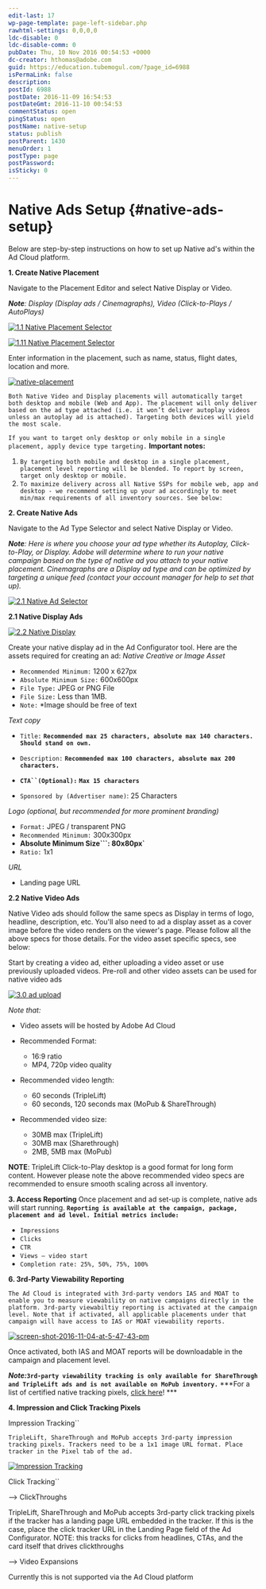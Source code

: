 ```yaml
---
edit-last: 17
wp-page-template: page-left-sidebar.php
rawhtml-settings: 0,0,0,0
ldc-disable: 0
ldc-disable-comm: 0
pubDate: Thu, 10 Nov 2016 00:54:53 +0000
dc-creator: hthomas@adobe.com
guid: https://education.tubemogul.com/?page_id=6988
isPermaLink: false
description: 
postId: 6988
postDate: 2016-11-09 16:54:53
postDateGmt: 2016-11-10 00:54:53
commentStatus: open
pingStatus: open
postName: native-setup
status: publish
postParent: 1430
menuOrder: 1
postType: page
postPassword: 
isSticky: 0
---
```


# Native Ads Setup {#native-ads-setup}

Below are step-by-step instructions on how to set up Native ad's within the Ad Cloud platform.

**1. Create Native Placement**

Navigate to the Placement Editor and select Native Display or Video.

***Note**: Display (Display ads / Cinemagraphs), Video (Click-to-Plays / AutoPlays)*

[ ![1.1 Native Placement Selector](assets/1.1-native-placement-selector-1024x448.png)](assets/1.1-native-placement-selector.png)

 

[ ![1.11 Native Placement Selector](assets/1.11-native-placement-selector-300x150.png)](assets/1.11-native-placement-selector.png)

 

Enter information in the placement, such as name, status, flight dates, location and more.

[ ![native-placement](assets/native-placement.png)](assets/native-placement.png)

`Both Native Video and Display placements will automatically target both desktop and mobile (Web and App). The placement will only deliver based on the ad type attached (i.e. it won’t deliver autoplay videos unless an autoplay ad is attached). Targeting both devices will yield the most scale.`

`If you want to target only desktop or only mobile in a single placement, apply device type targeting.`
**Important notes:**

1. `By targeting both mobile and desktop in a single placement, placement level reporting will be blended. To report by screen, target only desktop or mobile.`
1. `To maximize delivery across all Native SSPs for mobile web, app and desktop - we recommend setting up your ad accordingly to meet min/max requirements of all inventory sources. See below:`

 

**2. Create Native Ads**

Navigate to the Ad Type Selector and select Native Display or Video.

***Note**: Here is where you choose your ad type whether its Autoplay, Click-to-Play, or Display. Adobe will determine where to run your native campaign based on the type of native ad you attach to your native placement. Cinemagraphs are a Display ad type and can be optimized by targeting a unique feed (contact your account manager for help to set that up).*

[ ![2.1 Native Ad Selector](assets/2.1-native-ad-selector-1024x463.png)](assets/2.1-native-ad-selector.png)
  
 

**2.1 Native Display Ads**

[ ![2.2 Native Display](assets/2.2-native-display-1024x649.png)](assets/2.2-native-display.png)
  
 

Create your native display ad in the Ad Configurator tool. Here are the assets required for creating an ad:
*Native Creative or Image Asset*

* `Recommended Minimum:` 1200 x 627px
* `Absolute Minimum Size:` 600x600px
* `File Type:` JPEG or PNG File
* `File Size:` Less than 1MB.
* `Note:` &#42;Image should be free of text

*Text copy*

* `Title:` **`Recommended max 25 characters, absolute max 140 characters. Should stand on own.`**

* `Description:` **`Recommended max 100 characters, absolute max 200 characters.`**

* **`CTA``(Optional):`** **`Max 15 characters`**
* `Sponsored by (Advertiser name)`: 25 Characters

*Logo (optional, but recommended for more prominent branding)*

* `Format:` JPEG / transparent PNG
* `Recommended Minimum:` 300x300px
* **Absolute Minimum Size```: 80x80px`**
* `Ratio:` 1x1

*URL*

* Landing page URL

 

 

**2.2 Native Video Ads**

Native Video ads should follow the same specs as Display in terms of logo, headline, description, etc. You'll also need to ad a display asset as a cover image before the video renders on the viewer's page. Please follow all the above specs for those details. For the video asset specific specs, see below:

Start by creating a video ad, either uploading a video asset or use previously uploaded videos. Pre-roll and other video assets can be used for native video ads

[ ![3.0 ad upload](assets/3.0-ad-upload-1024x527.png)](assets/3.0-ad-upload.png)
  
 
*Note that:*

* Video assets will be hosted by Adobe Ad Cloud
* Recommended Format:

    * 16:9 ratio
    * MP4, 720p video quality

* Recommended video length:

    * 60 seconds (TripleLift)
    * 60 seconds, 120 seconds max (MoPub & ShareThrough)

* Recommended video size:

    * 30MB max (TripleLift)
    * 30MB max (Sharethrough)
    * 2MB, 5MB max (MoPub)

**NOTE**: TripleLift Click-to-Play desktop is a good format for long form content. However please note the above recommended video specs are recommended to ensure smooth scaling across all inventory.

**3. Access Reporting**
Once placement and ad set-up is complete, native ads will start running. **`Reporting is available at the campaign, package, placement and ad level. Initial metrics include:`**

* `Impressions`
* `Clicks`
* `CTR`
* `Views – video start`
* `Completion rate: 25%, 50%, 75%, 100%`

 

**6. 3rd-Party Viewability Reporting**

`The Ad Cloud is integrated with 3rd-party vendors IAS and MOAT to enable you to measure viewability on native campaigns directly in the platform. 3rd-party viewabiltiy reporting is activated at the campaign level. Note that if activated, all applicable placements under that campaign will have access to IAS or MOAT viewability reports.`

[ ![screen-shot-2016-11-04-at-5-47-43-pm](assets/screen-shot-2016-11-04-at-5.47.43-pm.png)](assets/screen-shot-2016-11-04-at-5.47.43-pm.png)

Once activated, both IAS and MOAT reports will be downloadable in the campaign and placement level.

 
*****Note:***`3rd-party viewability tracking is only available for ShareThrough and TripleLift ads and is not available on MoPub inventory.`** ***For a list of certified native tracking pixels, [click here](3rd-party-tracking-adserving/certified-native-tracking-pixels.md)! ***

 

**4. Impression and Click Tracking Pixels**

Impression Tracking``

`TripleLift, ShareThrough and MoPub accepts 3rd-party impression tracking pixels. Trackers need to be a 1x1 image URL format. Place tracker in the Pixel tab of the ad.`

 

[ ![Impression Tracking](assets/impression-tracking-1024x300.png)](assets/impression-tracking.png)

 

Click Tracking``

--> ClickThroughs

TripleLift, ShareThrough and MoPub accepts 3rd-party click tracking pixels if the tracker has a landing page URL embedded in the tracker. If this is the case, place the click tracker URL in the Landing Page field of the Ad Configurator. NOTE: this tracks for clicks from headlines, CTAs, and the card itself that drives  clickthroughs

--> Video Expansions

Currently this is not supported via the Ad Cloud platform

 
  